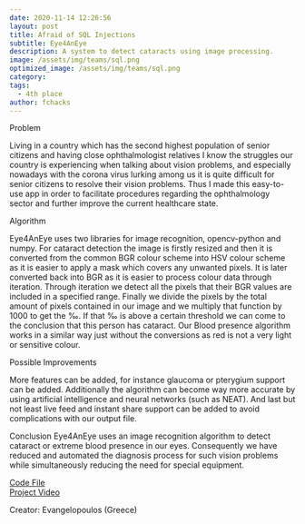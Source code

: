 ```yaml
---
date: 2020-11-14 12:26:56
layout: post
title: Afraid of SQL Injections
subtitle: Eye4AnEye
description: A system to detect cataracts using image processing.
image: /assets/img/teams/sql.png
optimized_image: /assets/img/teams/sql.png
category:
tags:
  - 4th place
author: fchacks
---
```

Problem

Living in a country which has the second highest population of senior citizens and having close ophthalmologist relatives I know the struggles our country is experiencing when talking about vision problems, and especially nowadays with the corona virus lurking among us it is quite difficult for senior citizens to resolve their vision problems. Thus I made this easy-to-use app in order to facilitate procedures regarding the ophthalmology sector and further improve the current healthcare state.

Algorithm

Eye4AnEye uses two libraries for image recognition, opencv-python and numpy. For cataract detection the image is firstly resized and then it is converted from the common BGR colour scheme into HSV colour scheme as it is easier to apply a mask which covers any unwanted pixels. It is later converted back into BGR as it is easier to process colour data  through iteration. Through iteration we detect all the pixels that their BGR values are included in a specified range. Finally we divide the pixels by the total amount of pixels contained in our image and we multiply that function by 1000 to get the ‰. If that ‰ is above a certain threshold we can come to the conclusion that this person has cataract. Our Blood presence algorithm works in a similar way just without the conversions as red is not a very light or sensitive colour.

Possible Improvements

More features can be added, for instance glaucoma or pterygium support can be added. Additionally the algorithm can become way more accurate by using artificial intelligence and neural networks (such as NEAT). And last but not least live feed and instant share support can be added to avoid complications with our output file.

Conclusion
Eye4AnEye uses an image recognition algorithm to detect cataract or extreme blood presence in our eyes. Consequently we have reduced and automated the diagnosis process for such vision problems while simultaneously reducing the need for special equipment.

<a href="https://github.com/DonaldDuck780/Eye4AnEye">Code File</a><br>
<a href="https://youtu.be/xwnpviH2yRY">Project Video</a>

Creator: Evangelopoulos (Greece)
